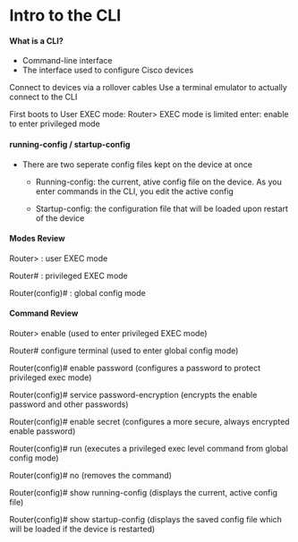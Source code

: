 # Intro to the CLI

#### What is a CLI?

- Command-line interface
- The interface used to configure Cisco devices

Connect to devices via a rollover cables
Use a terminal emulator to actually connect to the CLI

First boots to User EXEC mode: Router>
EXEC mode is limited
enter: enable to enter privileged mode

#### running-config / startup-config

- There are two seperate config files kept on the device at once

	- Running-config: the current, ative config file on the device. As you enter commands in the CLI, you edit the active config

	- Startup-config: the configuration file that will be loaded upon restart of the device

#### Modes Review

Router> 		: user EXEC mode

Router# 		: privileged EXEC mode

Router(config)# : global config mode

#### Command Review

Router> enable
(used to enter privileged EXEC mode)

Router# configure terminal
(used to enter global config mode)

Router(config)# enable password 
(configures a password to protect privileged exec mode)

Router(config)# service password-encryption
(encrypts the enable password and other passwords)

Router(config)# enable secret
(configures a more secure, always encrypted enable password)

Router(config)# run
(executes a privileged exec level command from global config mode)

Router(config)# no
(removes the command)

Router(config)# show running-config
(displays the current, active config file)

Router(config)# show startup-config
(displays the saved config file which will be loaded if the device is restarted)

